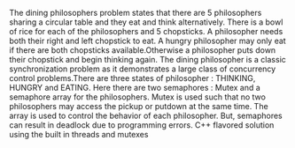 The dining philosophers problem states that there are 5 philosophers sharing a circular table and they eat and think alternatively. There is a bowl of rice for each of the philosophers and 5 chopsticks. A philosopher needs both their right and left chopstick to eat. A hungry philosopher may only eat if there are both chopsticks available.Otherwise a philosopher puts down their chopstick and begin thinking again.
The dining philosopher is a classic synchronization problem as it demonstrates a large class of concurrency control problems.There are three states of philosopher : THINKING, HUNGRY and EATING. Here there are two semaphores : Mutex and a semaphore array for the philosophers. Mutex is used such that no two philosophers may access the pickup or putdown at the same time. The array is used to control the behavior of each philosopher. But, semaphores can result in deadlock due to programming errors.
C++ flavored solution using the built in threads and mutexes

